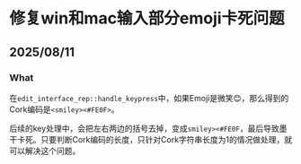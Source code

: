 # 修复win和mac输入部分emoji卡死问题

## 2025/08/11

### What
在`edit_interface_rep::handle_keypress`中，如果Emoji是微笑😊，那么得到的Cork编码是`<smiley><#FE0F>`。

后续的key处理中，会把左右两边的括号去掉，变成`smiley><#FE0F`，最后导致墨干卡死。只要判断Cork编码的长度，只针对Cork字符串长度为1的情况做处理，就可以解决这个问题。
